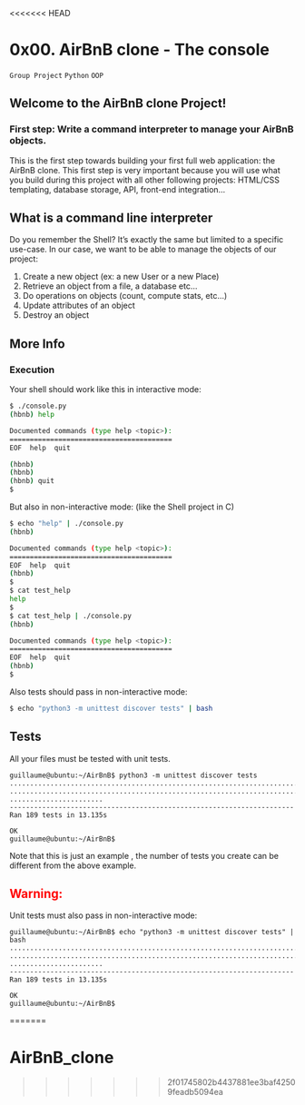 <<<<<<< HEAD
<h1>0x00. AirBnB clone - The console</h1>
<code>Group Project</code> <code>Python</code> <code>OOP</code>
<h2>Welcome to the AirBnB clone Project!</h2>
<h3>First step: Write a command interpreter to manage your AirBnB objects.</h3>
<p>This is the first step towards building your first full web application: the AirBnB clone. This first step is very important because you will use what you build during this project with all other following projects: HTML/CSS templating, database storage, API, front-end integration…</p>
<h2>What is a command line interpreter</h2>
<p>Do you remember the Shell? It’s exactly the same but limited to a specific use-case. In our case, we want to be able to manage the objects of our project:</p>


1. Create a new object (ex: a new User or a new Place)
2. Retrieve an object from a file, a database etc…
3. Do operations on objects (count, compute stats, etc…)
4. Update attributes of an object
5. Destroy an object


<h2>More Info</h2>
<h3>Execution</h3>
Your shell should work like this in interactive mode:
<br/>


```bash
$ ./console.py
(hbnb) help

Documented commands (type help <topic>):
========================================
EOF  help  quit

(hbnb)
(hbnb)
(hbnb) quit
$
```


But also in non-interactive mode: (like the Shell project in C)
<br/>


```bash
$ echo "help" | ./console.py
(hbnb)

Documented commands (type help <topic>):
========================================
EOF  help  quit
(hbnb)
$
$ cat test_help
help
$
$ cat test_help | ./console.py
(hbnb)

Documented commands (type help <topic>):
========================================
EOF  help  quit
(hbnb)
$
```


Also tests should pass in non-interactive mode:


```bash
$ echo "python3 -m unittest discover tests" | bash
```


<h2>Tests</h2>
All your files must be tested with unit tests.


```bash, python
guillaume@ubuntu:~/AirBnB$ python3 -m unittest discover tests
...................................................................................
...................................................................................
.......................
----------------------------------------------------------------------
Ran 189 tests in 13.135s

OK
guillaume@ubuntu:~/AirBnB$
```

Note that this is just an example , the number of tests you create can be different from the above example.
<h2 style="color: red">Warning:</h2>
Unit tests must also pass in non-interactive mode:


```bash, python
guillaume@ubuntu:~/AirBnB$ echo "python3 -m unittest discover tests" | bash
...................................................................................
...................................................................................
.......................
----------------------------------------------------------------------
Ran 189 tests in 13.135s

OK
guillaume@ubuntu:~/AirBnB$
```




=======
# AirBnB_clone
>>>>>>> 2f01745802b4437881ee3baf42509feadb5094ea
